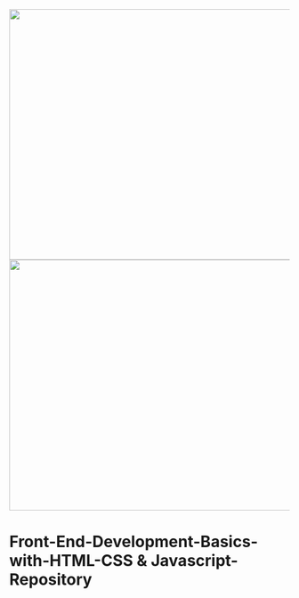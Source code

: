 <img src="https://res.cloudinary.com/practicaldev/image/fetch/s--OGM-Qnj2--/c_limit%2Cf_auto%2Cfl_progressive%2Cq_auto%2Cw_800/https://dev-to-uploads.s3.amazonaws.com/uploads/articles/42srkpa07wr6lpnn4att.png" height= 450 width=850 />
<img src="https://fiverr-res.cloudinary.com/images/q_auto,f_auto/gigs3/276569103/original/05e1c77d0530e2bf1a859bc907a6ffd81c4de9d5/develop-your-frontend-website-with-html5-css3-javascript.png" height= 450 width=850 />

# Front-End-Development-Basics-with-HTML-CSS & Javascript-Repository
